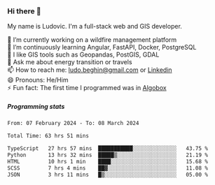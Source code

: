 ### Hi there 👋

My name is Ludovic. I'm a full-stack web and GIS developer.

 🔭 I’m currently working on a wildfire management platform<br/>
 🌱 I’m continuously learning Angular, FastAPI, Docker, PostgreSQL<br/>
 👯 I like GIS tools such as Geopandas, PostGIS, GDAL<br/>
 💬 Ask me about energy transition or travels<br/>
 📫 How to reach me: ludo.beghin@gmail.com or [Linkedin](https://www.linkedin.com/in/ludovic-beghin/)<br/>
 😄 Pronouns: He/Him<br/>
 ⚡ Fun fact: The first time I programmed was in [Algobox](https://fr.wikipedia.org/wiki/Algobox)<br/>

##### Programming stats
<!--START_SECTION:waka-->

```txt
From: 07 February 2024 - To: 08 March 2024

Total Time: 63 hrs 51 mins

TypeScript   27 hrs 57 mins  ███████████░░░░░░░░░░░░░░   43.75 %
Python       13 hrs 32 mins  █████▒░░░░░░░░░░░░░░░░░░░   21.19 %
HTML         10 hrs 1 min    ████░░░░░░░░░░░░░░░░░░░░░   15.68 %
SCSS         7 hrs 4 mins    ██▓░░░░░░░░░░░░░░░░░░░░░░   11.08 %
JSON         3 hrs 11 mins   █▒░░░░░░░░░░░░░░░░░░░░░░░   05.00 %
```

<!--END_SECTION:waka-->
